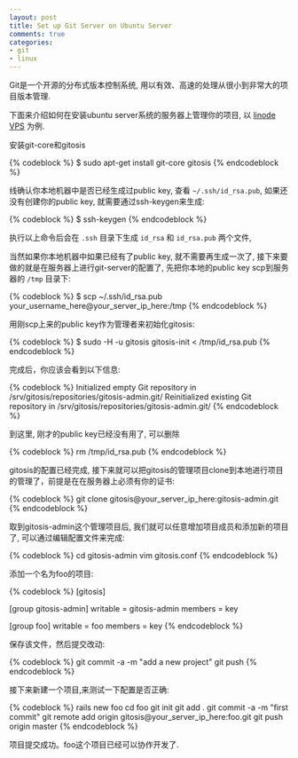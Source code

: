 ```yaml
---
layout: post
title: Set up Git Server on Ubuntu Server
comments: true
categories:
- git
- linux
---
```


Git是一个开源的分布式版本控制系统, 用以有效、高速的处理从很小到非常大的项目版本管理.

下面来介绍如何在安装ubuntu server系统的服务器上管理你的项目, 以 [linode VPS][0] 为例.  

安装git-core和gitosis  

{% codeblock %}
$ sudo apt-get install git-core gitosis
{% endcodeblock %}

线确认你本地机器中是否已经生成过public key, 查看 `~/.ssh/id_rsa.pub`, 如果还没有创建你的public key, 就需要通过ssh-keygen来生成:

{% codeblock %}
$ ssh-keygen
{% endcodeblock %}

<!--more-->
    
执行以上命令后会在 `.ssh` 目录下生成 `id_rsa` 和 `id_rsa.pub` 两个文件,

当然如果你本地机器中如果已经有了public key, 就不需要再生成一次了, 接下来要做的就是在服务器上进行git-server的配置了, 先把你本地的public key scp到服务器的 `/tmp` 目录下:  

{% codeblock %}
$ scp ~/.ssh/id_rsa.pub your_username_here@your_server_ip_here:/tmp
{% endcodeblock %}

用刚scp上来的public key作为管理者来初始化gitosis:

{% codeblock %}
$ sudo -H -u gitosis gitosis-init < /tmp/id_rsa.pub
{% endcodeblock %}

完成后，你应该会看到以下信息:

{% codeblock %}
Initialized empty Git repository in /srv/gitosis/repositories/gitosis-admin.git/
Reinitialized existing Git repository in /srv/gitosis/repositories/gitosis-admin.git/
{% endcodeblock %}
    
到这里, 刚才的public key已经没有用了, 可以删除

{% codeblock %}
rm /tmp/id_rsa.pub
{% endcodeblock %}

gitosis的配置已经完成, 接下来就可以把gitosis的管理项目clone到本地进行项目的管理了，前提是在在服务器上必须有你的证书:

{% codeblock %}
git clone gitosis@your_server_ip_here:gitosis-admin.git
{% endcodeblock %}

取到gitosis-admin这个管理项目后, 我们就可以任意增加项目成员和添加新的项目了, 可以通过编辑配置文件来完成:

{% codeblock %}
cd gitosis-admin
vim gitosis.conf
{% endcodeblock %}

添加一个名为foo的项目:  

{% codeblock %}
[gitosis]

[group gitosis-admin]
writable = gitosis-admin
members = key

[group foo]
writable = foo
members = key
{% endcodeblock %}

保存该文件，然后提交改动:  

{% codeblock %}
git commit -a -m "add a new project"
git push
{% endcodeblock %}

接下来新建一个项目,来测试一下配置是否正确:  

{% codeblock %}
rails new foo
cd foo
git init
git add .
git commit -a -m "first commit"
git remote add origin gitosis@your_server_ip_here:foo.git
git push origin master
{% endcodeblock %}

项目提交成功。foo这个项目已经可以协作开发了.

  [0]: http://www.llinode.com